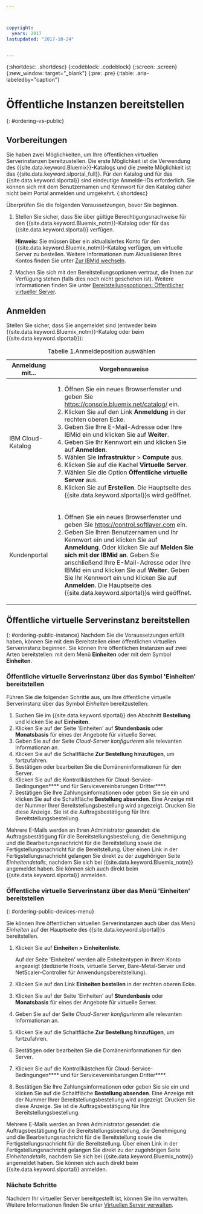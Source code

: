 ```yaml
---



copyright:
  years: 2017
lastupdated: "2017-10-24"


---
```


{:shortdesc: .shortdesc}
{:codeblock: .codeblock}
{:screen: .screen}
{:new_window: target="_blank"}
{:pre: .pre}
{:table: .aria-labeledby="caption"}

# Öffentliche Instanzen bereitstellen
{: #ordering-vs-public}

## Vorbereitungen
Sie haben zwei Möglichkeiten, um Ihre öffentlichen virtuellen Serverinstanzen bereitzustellen. Die erste Möglichkeit ist die Verwendung des {{site.data.keyword.Bluemix}}-Katalogs und die zweite Möglichkeit ist das {{site.data.keyword.slportal_full}}. Für den Katalog und für das {{site.data.keyword.slportal}} sind eindeutige Anmelde-IDs erforderlich. Sie können sich mit dem Benutzernamen und Kennwort für den Katalog daher nicht beim Portal anmelden und umgekehrt.
{:shortdesc}

Überprüfen Sie die folgenden Voraussetzungen, bevor Sie beginnen.

  1. Stellen Sie sicher, dass Sie über gültige Berechtigungsnachweise für den {{site.data.keyword.Bluemix_notm}}-Katalog oder für das {{site.data.keyword.slportal}} verfügen. 
  
     **Hinweis:** Sie müssen über ein aktualisiertes Konto für den {{site.data.keyword.Bluemix_notm}}-Katalog verfügen, um virtuelle Server zu bestellen. Weitere Informationen zum Aktualisieren Ihres Kontos finden Sie unter [Zur IBMid wechseln](https://console.bluemix.net/docs/admin/softlayerlink.html).
  
  2. Machen Sie sich mit den Bereitstellungsoptionen vertraut, die Ihnen zur Verfügung stehen (falls dies noch nicht geschehen ist). Weitere Informationen finden Sie unter [Bereitstellungsoptionen: Öffentlicher virtueller Server](../vsi/vsi_public.html).

## Anmelden 
Stellen Sie sicher, dass Sie angemeldet sind (entweder beim {{site.data.keyword.Bluemix_notm}}-Katalog oder beim {{site.data.keyword.slportal}}): 

  <table>
   <CAPTION>Tabelle 1.Anmeldeposition auswählen</CAPTION>
   <THEAD>
   <TR>
   <th>Anmeldung mit...</th>
   <th>Vorgehensweise</th>
   </TR>
   </THEAD>
   <TBODY>
   <tr>
   <td>IBM Cloud-Katalog</td>
   <td>
   <ol>
   <li>Öffnen Sie ein neues Browserfenster und geben Sie <a href="https://console.bluemix.net/catalog/">https://console.bluemix.net/catalog/</a> ein.</li>
   <li>Klicken Sie auf den Link <b>Anmeldung</b> in der rechten oberen Ecke. </li>
   <li>Geben Sie Ihre E-Mail-Adresse oder Ihre IBMid ein und klicken Sie auf <b>Weiter</b>.</li>
   <li>Geben Sie Ihr Kennwort ein und klicken Sie auf <b>Anmelden</b>.</li>
   <li>Wählen Sie <b>Infrastruktur</b> > <b>Compute</b> aus.</li>
   <li>Klicken Sie auf die Kachel <b>Virtuelle Server</b>.</li>
   <li>Wählen Sie die Option <b>Öffentliche virtuelle Server</b> aus.</li>
   <li>Klicken Sie auf <b>Erstellen</b>. Die Hauptseite des {{site.data.keyword.slportal}}s wird geöffnet.</li>
   </ol>
   </td>
   </tr>
   <tr>
   <td>Kundenportal</td>
   <td>
   <ol>
   <li>Öffnen Sie ein neues Browserfenster und geben Sie <a href="https://control.softlayer.com">https://control.softlayer.com</a> ein.</li>
   <li>Geben Sie Ihren Benutzernamen und Ihr Kennwort ein und klicken Sie auf <b>Anmeldung</b>. Oder klicken Sie auf <b>Melden Sie sich mit der IBMid an</b>. Geben Sie anschließend Ihre E-Mail-Adresse oder Ihre IBMid ein und klicken Sie auf <b>Weiter</b>. Geben Sie Ihr Kennwort ein und klicken Sie auf <b>Anmelden</b>. Die Hauptseite des {{site.data.keyword.slportal}}s wird geöffnet.</li>
   </ol>
   </td>
   </tr>
   </TBODY>
   </table>

## Öffentliche virtuelle Serverinstanz bereitstellen
{: #ordering-public-instance}
Nachdem Sie die Voraussetzungen erfüllt haben, können Sie mit dem Bereitstellen einer öffentlichen virtuellen Serverinstanz beginnen. Sie können Ihre öffentlichen Instanzen auf zwei Arten bereitstellen: mit dem Menü **Einheiten** oder mit dem Symbol **Einheiten**.

### Öffentliche virtuelle Serverinstanz über das Symbol 'Einheiten' bereitstellen
Führen Sie die folgenden Schritte aus, um Ihre öffentliche virtuelle Serverinstanz über das Symbol *Einheiten* bereitzustellen:

1.  Suchen Sie im {{site.data.keyword.slportal}} den Abschnitt **Bestellung** und klicken Sie auf **Einheiten**.
2.  Klicken Sie auf der Seite 'Einheiten' auf **Stundenbasis** oder **Monatsbasis** für eines der Angebote für virtuelle Server.
3.  Geben Sie auf der Seite *Cloud-Server konfigurieren* alle relevanten Informationan an.
4.  Klicken Sie auf die Schaltfläche **Zur Bestellung hinzufügen**, um fortzufahren.
5.  Bestätigen oder bearbeiten Sie die Domäneninformationen für den Server.
5.  Klicken Sie auf die Kontrollkästchen für Cloud-Service-Bedingungen**** und für Servicevereinbarungen Dritter****.
6.  Bestätigen Sie Ihre Zahlungsinformationen oder geben Sie sie ein und klicken Sie auf die Schaltfläche **Bestellung absenden**. Eine Anzeige mit der Nummer Ihrer Bereitstellungsbestellung wird angezeigt. Drucken Sie diese Anzeige. Sie ist die Auftragsbestätigung für Ihre Bereitstellungsbestellung.

 Mehrere E-Mails werden an Ihren Administrator gesendet: die Auftragsbestätigung für die Bereitstellungsbestellung, die Genehmigung und die Bearbeitungsnachricht für die Bereitstellung sowie die Fertigstellungsnachricht für die Bereitstellung. Über einen Link in der Fertigstellungsnachricht gelangen Sie direkt zu der zugehörigen Seite *Einheitendetails*, nachdem Sie sich bei {{site.data.keyword.Bluemix_notm}} angemeldet haben. Sie können sich auch direkt beim {{site.data.keyword.slportal}} anmelden.

### Öffentliche virtuelle Serverinstanz über das Menü 'Einheiten' bereitstellen
{: #ordering-public-devices-menu}

Sie können Ihre öffentlichen virtuellen Serverinstanzen auch über das Menü *Einheiten* auf der Hauptseite des {{site.data.keyword.slportal}}s bereitstellen. 

1. Klicken Sie auf **Einheiten > Einheitenliste**.

   Auf der Seite 'Einheiten' werden alle Enheitentypen in Ihrem Konto angezeigt (dedizierte Hosts, virtuelle Server, Bare-Metal-Server und NetScaler-Controller für Anwendungsbereitstellung).
2. Klicken Sie auf den Link **Einheiten bestellen** in der rechten oberen Ecke.
3. Klicken Sie auf der Seite 'Einheiten' auf **Stundenbasis** oder **Monatsbasis** für eines der Angebote für virtuelle Server.
4. Geben Sie auf der Seite *Cloud-Server konfigurieren* alle relevanten Informationan an.
5. Klicken Sie auf die Schaltfläche **Zur Bestellung hinzufügen**, um fortzufahren.
6. Bestätigen oder bearbeiten Sie die Domäneninformationen für den Server.
7. Klicken Sie auf die Kontrollkästchen für Cloud-Service-Bedingungen**** und für Servicevereinbarungen Dritter****.
8. Bestätigen Sie Ihre Zahlungsinformationen oder geben Sie sie ein und klicken Sie auf die Schaltfläche **Bestellung absenden**. Eine Anzeige mit der Nummer Ihrer Bereitstellungsbestellung wird angezeigt. Drucken Sie diese Anzeige. Sie ist die Auftragsbestätigung für Ihre Bereitstellungsbestellung.

Mehrere E-Mails werden an Ihren Administrator gesendet: die Auftragsbestätigung für die Bereitstellungsbestellung, die Genehmigung und die Bearbeitungsnachricht für die Bereitstellung sowie die Fertigstellungsnachricht für die Bereitstellung. Über einen Link in der Fertigstellungsnachricht gelangen Sie direkt zu der zugehörigen Seite *Einheitendetails*, nachdem Sie sich bei {{site.data.keyword.Bluemix_notm}} angemeldet haben. Sie können sich auch direkt beim {{site.data.keyword.slportal}} anmelden.

### Nächste Schritte
Nachdem Ihr virtueller Server bereitgestellt ist, können Sie ihn verwalten. Weitere Informationen finden Sie unter [Virtuellen Server verwalten](../vsi/vsi_managing.html).
